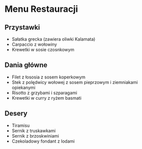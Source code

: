 # Menu Restauracji

## Przystawki
- Sałatka grecka (zawiera oliwki Kalamata)
- Carpaccio z wołowiny
- Krewetki w sosie czosnkowym

## Dania główne
- Filet z łososia z sosem koperkowym
- Stek z polędwicy wołowej z sosem pieprzowym i ziemniakami opiekanymi
- Risotto z grzybami i szparagami
- Krewetki w curry z ryżem basmati

## Desery
- Tiramisu
- Sernik z truskawkami
- Sernik z brzoskwiniami
- Czekoladowy fondant z lodami

